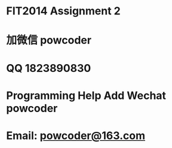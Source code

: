 # FIT2014 Assignment 2
# 加微信 powcoder

# QQ 1823890830

# Programming Help Add Wechat powcoder

# Email: powcoder@163.com

